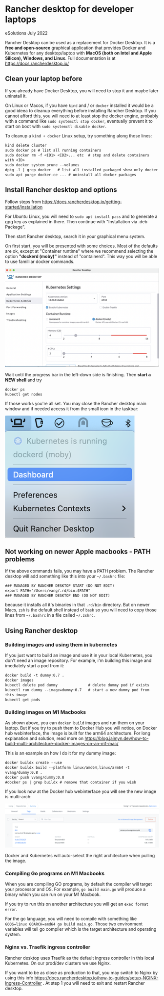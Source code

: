 # Rancher desktop for developer laptops

eSolutions July 2022

Rancher Desktop can be used as a replacement for Docker Desktop. It is a **free and open-source** graphical application that provides Docker and Kubernetes for any desktop/laptop with **MacOS (both on Intel and Apple Silicon), Windows, and Linux**. Full documentation is at https://docs.rancherdesktop.io/

## Clean your laptop before

If you already have Docker Desktop, you will need to stop it and maybe later uninstall it.

On Linux or Macos, if you have `kind` and / or `docker` installed it would be a good ideea to cleanup everything before installing Rancher Desktop. If you cannot afford this, you will need to at least stop the docker engine, probably with a command like `sudo systemctl stop docker`, eventually prevent it to start on boot with `sudo systemctl disable docker`.

To cleanup a `kind + docker` Linux setup, try something along those lines:
```
kind delete cluster
sudo docker ps # list all running containers
sudo docker rm -f <ID1> <ID2>... etc  # stop and delete containers with <ID>
sudo docker system prune --volumes
dpkg -l | grep docker   # list all installed packaged show only docker
sudo apt purge docker-ce ... # uninstall all docker packages
```

## Install Rancher desktop and options

Follow steps from https://docs.rancherdesktop.io/getting-started/installation

For Ubuntu Linux, you will need to `sudo apt install pass` and to generate a gpg key as explained in there. Then continue with "Installation via .deb Package". 

Then start Rancher desktop, search it in your graphical menu system.

On first start, you will be presented with some choices. Most of the defaults are ok, except at "Container runtime" where we recommend selecting the option **"dockerd (moby)"** instead of "containerd". This way you will be able to use familliar docker commands.

![preferences](screenshot2.png?raw=true "preferences")

Wait until the progress bar in the left-down side is finishing. Then **start a NEW shell** and try

```
docker ps
kubectl get nodes
```

If those works you're all set. You may close the Rancher desktop main window and if needed access it from the small icon in the taskbar:

![taskbar icon](screenshot1.png?raw=true "taskbar icon")


## Not working on newer Apple macbooks - PATH problems

If the above commands fails, you may have a PATH problem. The Rancher desktop will add something like this into your `~/.bashrc` file:

```
### MANAGED BY RANCHER DESKTOP START (DO NOT EDIT)
export PATH="/Users/vang/.rd/bin:$PATH"
### MANAGED BY RANCHER DESKTOP END (DO NOT EDIT)
```

because it installs all it's binaries in that `.rd/bin` directory. But on newer Macs, `zsh` is the default shell instead of `bash` so you will need to copy those lines from `~/.bashrc` in a file called `~/.zshrc`.



## Using Rancher desktop

### Building images and using them in kubernetes

If you just want to build an image and use it in your local Kubernetes, you don't need an image repository. For example, i'm building this image and imediately start a pod from it:

```
docker build -t dummy:0.7 .
docker images
kubectl delete pod dummy              # delete dummy pod if exists
kubectl run dummy --image=dummy:0.7   # start a new dummy pod from this image
kubectl get pods
```

### Building images on M1 Macbooks

As shown above, you can `docker build` images and run them on your laptop. But if you try to push them to Docker Hub you will notice, on Docker hub webinterface, the image is built for the arm64 architecture. For long explanation and solution, read more on https://blog.jaimyn.dev/how-to-build-multi-architecture-docker-images-on-an-m1-mac/

This is an example on how I do it for my dummy image:
```
docker buildx create --use
docker buildx build --platform linux/amd64,linux/arm64 -t vvang/dummy:0.8 .
docker push vvang/dummy:0.8
#docker ps | grep buildx # remove that container if you wish
```

If you look now at the Docker hub webinterface you will see the new image is multi-arch:

![docker hub](docker-hub.png?raw=true "docker hub")

Docker and Kubernetes will auto-select the right architecture when pulling the image.

### Compiling Go programs on M1 Macbooks

When you are compiling GO programs, by default the compiler will target your processor and OS. For example, `go build main.go` will produce a binary which you can run on your M1 Macbook.

If you try to run this on another architecture you will get an `exec format error`.

For the go language, you will need to compile with something like `GOOS=linux GOARCH=amd64 go build main.go`. Those two environment variables will tell go compiler which is the target architecture and operating system.

### Nginx vs. Traefik ingress controller

Rancher desktop uses Traefik as the default ingress controller in this local Kubernetes. On our prod/dev clusters we use Nginx. 

If you want to be as close as production to that, you may switch to Nginx by using this info https://docs.rancherdesktop.io/how-to-guides/setup-NGINX-Ingress-Controller . At step 1  you will need to exit and restart Rancher desktop.


